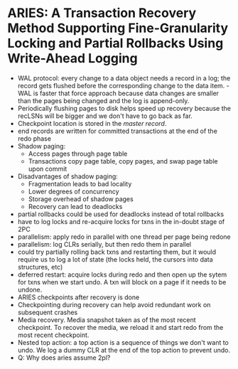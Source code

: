 # ARIES: A Transaction Recovery Method Supporting Fine-Granularity Locking and Partial Rollbacks Using Write-Ahead Logging
- WAL protocol: every change to a data object needs a record in a log; the
  record gets flushed before the corresponding change to the data item.  - WAL is faster that force approach because data changes are smaller than the
  pages being changed and the log is append-only.
- Periodically flushing pages to disk helps speed up recovery because the
  recLSNs will be bigger and we don't have to go back as far.
- Checkpoint location is stored in the *master record*.
- end records are written for committed transactions at the end of the redo phase
- Shadow paging:
    - Access pages through page table
    - Transactions copy page table, copy pages, and swap page table upon commit
- Disadvantages of shadow paging:
    - Fragmentation leads to bad locality
    - Lower degrees of concurrency
    - Storage overhead of shadow pages
    - Recovery can lead to deadlocks
- partial rollbacks could be used for deadlocks instead of total rollbacks
- have to log locks and re-acquire locks for txns in the in-doubt stage of 2PC
- parallelism: apply redo in parallel with one thread per page being redone
- parallelism: log CLRs serially, but then redo them in parallel
- could try partially rolling back txns and restarting them, but it would
  require us to log a lot of state (the locks held, the cursors into data
  structures, etc)
- deferred restart: acquire locks during redo and then open up the sytem for
  txns when we start undo. A txn will block on a page if it needs to be undone.
- ARIES checkpoints after recovery is done
- Checkpointing during recovery can help avoid redundant work on subsequent crashes
- Media recovery. Media snapshot taken as of the most recent checkpoint. To
  recover the media, we reload it and start redo from the most recent
  checkpoint.
- Nested top action: a top action is a sequence of things we don't want to
  undo. We log a dummy CLR at the end of the top action to prevent undo.
- Q: Why does aries assume 2pl?
